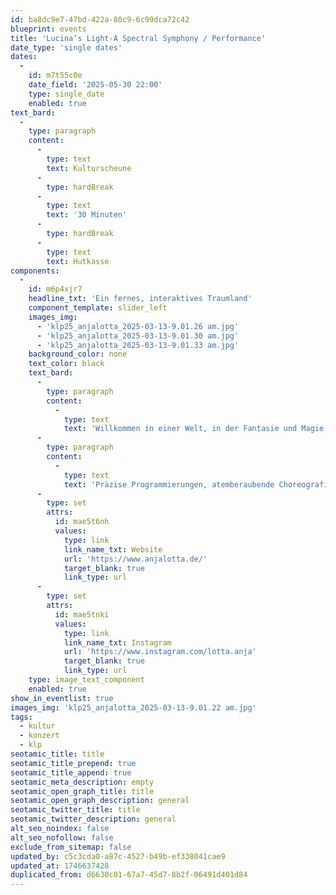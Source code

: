 ```yaml
---
id: ba8dc9e7-47bd-422a-80c9-6c99dca72c42
blueprint: events
title: 'Lucina‘s Light-A Spectral Symphony / Performance'
date_type: 'single dates'
dates:
  -
    id: m7t55c0e
    date_field: '2025-05-30 22:00'
    type: single_date
    enabled: true
text_bard:
  -
    type: paragraph
    content:
      -
        type: text
        text: Kulturscheune
      -
        type: hardBreak
      -
        type: text
        text: '30 Minuten'
      -
        type: hardBreak
      -
        type: text
        text: Hutkasse
components:
  -
    id: m6p4xjr7
    headline_txt: 'Ein fernes, interaktives Traumland'
    component_template: slider_left
    images_img:
      - 'klp25_anjalotta_2025-03-13-9.01.26 am.jpg'
      - 'klp25_anjalotta_2025-03-13-9.01.30 am.jpg'
      - 'klp25_anjalotta_2025-03-13-9.01.33 am.jpg'
    background_color: none
    text_color: black
    text_bard:
      -
        type: paragraph
        content:
          -
            type: text
            text: 'Willkommen in einer Welt, in der Fantasie und Magie in einer spektakulären Symphonie aus Licht verschmelzen. Begleitet Lucina, die Schöpferin des Lichts, auf ihrer Reise durch fantastische Universen – geführt von einem kleinen roten Licht.'
      -
        type: paragraph
        content:
          -
            type: text
            text: 'Präzise Programmierungen, atemberaubende Choreografie und raffiniertes Sounddesign erschaffen eine Illusion, die die gesamte Bühne in ein fernes, interaktives Traumland verwandelt. Freut euch auf professionelles Multihooping, magische Schwebestäbe, high-end Zirkus-Tools, handgefertigte Kostüme und die nahtlose Verschmelzung von neuem Zirkus und modernster LED-Technologie. Eine magische Reise voller Überraschungen.'
      -
        type: set
        attrs:
          id: mae5t6nh
          values:
            type: link
            link_name_txt: Website
            url: 'https://www.anjalotta.de/'
            target_blank: true
            link_type: url
      -
        type: set
        attrs:
          id: mae5tnki
          values:
            type: link
            link_name_txt: Instagram
            url: 'https://www.instagram.com/lotta.anja'
            target_blank: true
            link_type: url
    type: image_text_component
    enabled: true
show_in_eventlist: true
images_img: 'klp25_anjalotta_2025-03-13-9.01.22 am.jpg'
tags:
  - kultur
  - konzert
  - klp
seotamic_title: title
seotamic_title_prepend: true
seotamic_title_append: true
seotamic_meta_description: empty
seotamic_open_graph_title: title
seotamic_open_graph_description: general
seotamic_twitter_title: title
seotamic_twitter_description: general
alt_seo_noindex: false
alt_seo_nofollow: false
exclude_from_sitemap: false
updated_by: c5c3cda0-a87c-4527-b49b-ef338041cae9
updated_at: 1746637428
duplicated_from: d6630c01-67a7-45d7-8b2f-06491d401d84
---
```

